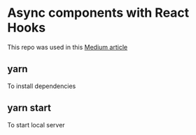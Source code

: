 # Async components with React Hooks

This repo was used in this [Medium article](link.to)

## yarn 

To install dependencies

## yarn start

To start local server